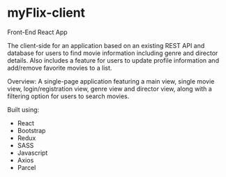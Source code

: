 # myFlix-client

Front-End React App

The client-side for an application based on an existing REST API and database 
for users to find movie information including genre and director details. Also 
includes a feature for users to update profile information and add/remove favorite
movies to a list.

Overview:
A single-page application featuring a main view, single movie view, login/registration view,
genre view and director view, along with a filtering option for users to search movies.

Built using:
- React
- Bootstrap
- Redux
- SASS
- Javascript
- Axios
- Parcel
